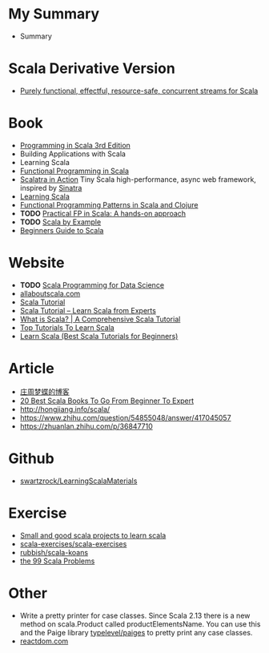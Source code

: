

# My Summary
- Summary

# Scala Derivative Version
- [Purely functional, effectful, resource-safe, concurrent streams for Scala](https://fs2.io/)

# Book
- [Programming in Scala 3rd Edition](https://github.com/keer2345/scala-learning/tree/master/programming-in-scala)
- Building Applications with Scala
- Learning Scala
- [Functional Programming in Scala](https://www.manning.com/books/functional-programming-in-scala)
- [Scalatra in Action](https://www.manning.com/books/scalatra-in-action) Tiny Scala high-performance, async web framework, inspired by [Sinatra](https://github.com/scalatra/scalatra)
- [Learning Scala](https://github.com/keer2345/scala-learning/tree/master/learning-scala)
- [Functional Programming Patterns in Scala and Clojure](https://github.com/keer2345/scala-learning/tree/master/fpp-s-c)
- **TODO** [Practical FP in Scala: A hands-on approach](https://github.com/keer2345/scala-learning/tree/master/pfp-scala)
- **TODO** [Scala by Example](https://github.com/keer2345/scala-learning/tree/master/scala-by-example)
- [Beginners Guide to Scala](https://yoppworks.com/wp-content/uploads/2019/12/BeginnersGuidetoScala.pdf)



# Website
- **TODO** [Scala Programming for Data Science](https://github.com/keer2345/scala-learning/tree/master/scala-programming-for-data-science)
- [allaboutscala.com](https://github.com/keer2345/scala-learning/tree/master/allaboutscala.com)
- [Scala Tutorial](http://tutorials.jenkov.com/scala/index.html)
- [Scala Tutorial – Learn Scala from Experts](https://intellipaat.com/tutorial/scala-tutorial/)
- [What is Scala? | A Comprehensive Scala Tutorial](https://data-flair.training/blogs/scala-tutorial/)
- [Top Tutorials To Learn Scala](https://medium.com/quick-code/top-tutorials-to-learn-scala-3a221bf4ef85)
- [Learn Scala (Best Scala Tutorials for Beginners)](https://medium.com/hackr-io/learn-scala-best-scala-tutorials-for-beginners-bd80407387f5)

# Article
- [庄周梦蝶的博客](http://blog.fnil.net/)
- [20 Best Scala Books To Go From Beginner To Expert](https://whatpixel.com/best-scala-books/)
- http://hongjiang.info/scala/
- https://www.zhihu.com/question/54855048/answer/417045057
- https://zhuanlan.zhihu.com/p/36847710

# Github
- [swartzrock/LearningScalaMaterials](https://github.com/swartzrock/LearningScalaMaterials)

# Exercise
- [Small and good scala projects to learn scala](https://stackoverflow.com/questions/9772631/small-and-good-scala-projects-to-learn-scala-especially-functional-programmin)
- [scala-exercises/scala-exercises](https://github.com/scala-exercises/scala-exercises)
- [rubbish/scala-koans](https://github.com/rubbish/scala-koans)
- [the 99 Scala Problems](http://aperiodic.net/phil/scala/s-99/)

# Other
- Write a pretty printer for case classes. Since Scala 2.13 there is a new method on scala.Product called productElementsName. You can use this and the Paige library [typelevel/paiges](https://github.com/typelevel/paiges) to pretty print any case classes.
- [reactdom.com](https://reactdom.com/scala)




